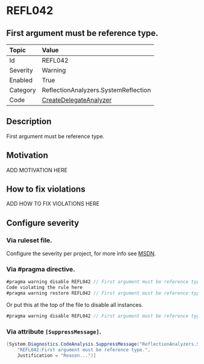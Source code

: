 # REFL042
## First argument must be reference type.

| Topic    | Value
| :--      | :--
| Id       | REFL042
| Severity | Warning
| Enabled  | True
| Category | ReflectionAnalyzers.SystemReflection
| Code     | [CreateDelegateAnalyzer](https://github.com/DotNetAnalyzers/ReflectionAnalyzers/blob/master/ReflectionAnalyzers/NodeAnalzers/CreateDelegateAnalyzer.cs)

## Description

First argument must be reference type.

## Motivation

ADD MOTIVATION HERE

## How to fix violations

ADD HOW TO FIX VIOLATIONS HERE

<!-- start generated config severity -->
## Configure severity

### Via ruleset file.

Configure the severity per project, for more info see [MSDN](https://msdn.microsoft.com/en-us/library/dd264949.aspx).

### Via #pragma directive.
```C#
#pragma warning disable REFL042 // First argument must be reference type.
Code violating the rule here
#pragma warning restore REFL042 // First argument must be reference type.
```

Or put this at the top of the file to disable all instances.
```C#
#pragma warning disable REFL042 // First argument must be reference type.
```

### Via attribute `[SuppressMessage]`.

```C#
[System.Diagnostics.CodeAnalysis.SuppressMessage("ReflectionAnalyzers.SystemReflection", 
    "REFL042:First argument must be reference type.", 
    Justification = "Reason...")]
```
<!-- end generated config severity -->